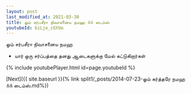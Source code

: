 ```yaml
---
layout: post
last_modified_at: 2021-03-30
title: ஓம் சர்பசீரா நிவாசனைய நமஹ ௧௧ டைம்ஸ்
youtubeId: biLje_cGYUo
---
```

 
 
 ஓம் சர்பசீரா நிவாசனைய நமஹ  
 
 -  யார் ஒரு சர்ப்பத்தை தனது ஆடைகளுக்கு மேல் கட்டுகிறார்கள் 
 
  
 
  
 
 
 
 
 
 


{% include youtubePlayer.html id=page.youtubeId %}
 
[Next]({{ site.baseurl }}{% link  split1/_posts/2014-07-23-ஓம் கர்த்தரே நமஹ ௧௧ டைம்ஸ்.md%})
 
